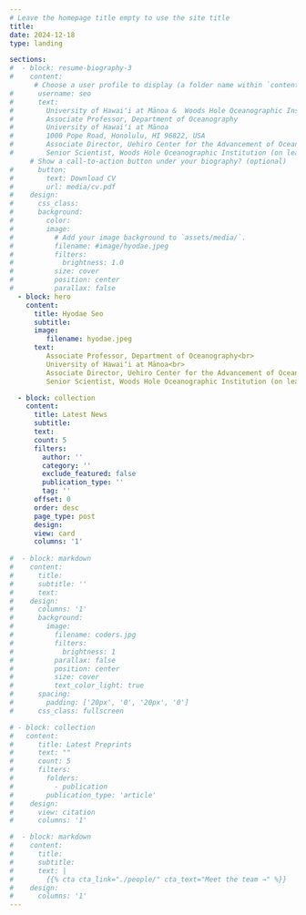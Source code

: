 ```yaml
---
# Leave the homepage title empty to use the site title
title:
date: 2024-12-18
type: landing

sections:
#  - block: resume-biography-3
#    content:
      # Choose a user profile to display (a folder name within `content/authors/`)
#      username: seo
#      text: 
#        University of Hawaiʻi at Mānoa &  Woods Hole Oceanographic Institution
#        Associate Professor, Department of Oceanography
#        University of Hawaiʻi at Mānoa
#        1000 Pope Road, Honolulu, HI 96822, USA
#        Associate Director, Uehiro Center for the Advancement of Oceanography (UC•AO)
#        Senior Scientist, Woods Hole Oceanographic Institution (on leave)
     # Show a call-to-action button under your biography? (optional)
#      button:
#        text: Download CV
#        url: media/cv.pdf
#    design:
#      css_class:
#      background:
#        color:
#        image:
#          # Add your image background to `assets/media/`.
#          filename: #image/hyodae.jpeg
#          filters:
#            brightness: 1.0
#          size: cover
#          position: center
#          parallax: false
  - block: hero
    content:
      title: Hyodae Seo
      subtitle: 
      image:
         filename: hyodae.jpeg
      text: 
         Associate Professor, Department of Oceanography<br>
         University of Hawaiʻi at Mānoa<br>
         Associate Director, Uehiro Center for the Advancement of Oceanography (UC•AO)<br>
         Senior Scientist, Woods Hole Oceanographic Institution (on leave)

  - block: collection
    content:
      title: Latest News
      subtitle:
      text:
      count: 5
      filters:
        author: ''
        category: ''
        exclude_featured: false
        publication_type: ''
        tag: ''
      offset: 0
      order: desc
      page_type: post
      design:
      view: card
      columns: '1'
  
#  - block: markdown
#    content:
#      title:
#      subtitle: ''
#      text:
#    design:
#      columns: '1'
#      background:
#        image: 
#          filename: coders.jpg
#          filters:
#            brightness: 1
#          parallax: false
#          position: center
#          size: cover
#          text_color_light: true
#      spacing:
#        padding: ['20px', '0', '20px', '0']
#      css_class: fullscreen

# - block: collection
#   content:
#      title: Latest Preprints
#      text: ""
#      count: 5
#      filters:
#        folders:
#          - publication
#        publication_type: 'article'
#    design:
#      view: citation
#      columns: '1'

#  - block: markdown
#    content:
#      title:
#      subtitle:
#      text: |
#        {{% cta cta_link="./people/" cta_text="Meet the team →" %}}
#    design:
#      columns: '1'
---
```

